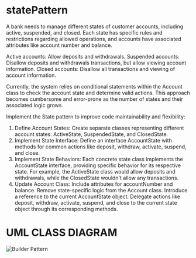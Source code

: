 # statePattern

A bank needs to manage different states of customer accounts, including active, suspended, and closed. Each state has specific rules and restrictions regarding allowed operations, and accounts have associated attributes like account number and balance.

Active accounts: Allow deposits and withdrawals.
Suspended accounts: Disallow deposits and withdrawals transactions, but allow viewing account information.
Closed accounts: Disallow all transactions and viewing of account information.

Currently, the system relies on conditional statements within the Account class to check the account state and determine valid actions. This approach becomes cumbersome and error-prone as the number of states and their associated logic grows.

Implement the State pattern to improve code maintainability and flexibility:
  1. Define Account States: Create separate classes representing different account states: ActiveState, SuspendedState, and ClosedState.
  2. Implement State Interface: Define an interface AccountState with methods for common actions like deposit, withdraw, activate, suspend, and close.
  3. Implement State Behaviors: Each concrete state class implements the AccountState interface, providing specific behavior for its respective state. For example,         the ActiveState class would allow deposits and withdrawals, while the ClosedState wouldn't allow any transactions.
  4. Update Account Class:
      Include attributes for accountNumber and balance.
      Remove state-specific logic from the Account class.
      Introduce a reference to the current AccountState object.
      Delegate actions like deposit, withdraw, activate, suspend, and close to the current state object through its corresponding methods.

# UML CLASS DIAGRAM
![Builder Pattern](https://github.com/CorderoEarl/statePattern/assets/142371953/9b83c3f8-6c02-41dc-85de-72fc7703288b)
